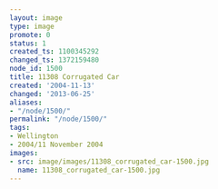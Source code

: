 ```yaml
---
layout: image
type: image
promote: 0
status: 1
created_ts: 1100345292
changed_ts: 1372159480
node_id: 1500
title: 11308 Corrugated Car
created: '2004-11-13'
changed: '2013-06-25'
aliases:
- "/node/1500/"
permalink: "/node/1500/"
tags:
- Wellington
- 2004/11 November 2004
images:
- src: image/images/11308_corrugated_car-1500.jpg
  name: 11308_corrugated_car-1500.jpg
---
```


